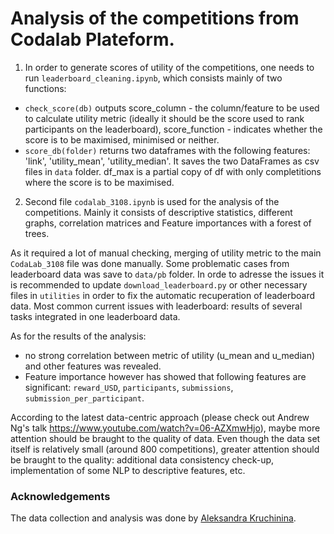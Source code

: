 # Analysis of the competitions from Codalab Plateform.

1. In order to generate scores of utility of the competitions, one needs to run `leaderboard_cleaning.ipynb`, which consists mainly of two functions:

* `check_score(db)` outputs score_column - the column/feature to be used to calculate utility metric (ideally it should be the score used to rank participants on the leaderboard), score_function - indicates whether the score is to be maximised, minimised or neither.
* `score_db(folder)` returns two dataframes with the following features: 'link', 'utility_mean', 'utility_median'. It saves the two DataFrames as csv files in `data` folder. df_max is a partial copy of df with only completitions where the score is to be maximised.

2. Second file `codalab_3108.ipynb` is used for the analysis of the competitions. Mainly it consists of descriptive statistics, different graphs, correlation matrices and Feature importances with a forest of trees.

As it required a lot of manual checking, merging of utility metric to the main `CodaLab_3108` file was done manually. Some problematic cases from leaderboard data was save to `data/pb` folder. In orde to adresse the issues it is recommended to update `download_leaderboard.py` or other necessary files in `utilities` in order to fix the automatic recuperation of leaderboard data. Most common current issues with leaderboard: results of several tasks integrated in one leaderboard data.

As for the results of the analysis:

* no strong correlation between metric of utility (u_mean and u_median) and other features was revealed. 
* Feature importance however has showed that following features are significant: `reward_USD`, `participants`, `submissions`, `submission_per_participant`.

According to the latest data-centric approach (please check out Andrew Ng's talk https://www.youtube.com/watch?v=06-AZXmwHjo), maybe more attention should be braught to the quality of data. Even though the data set itself is relatively small (around 800 competitions), greater attention should be braught to the quality: additional data consistency check-up, implementation of some NLP to descriptive features, etc.

### Acknowledgements

The data collection and analysis was done by [Aleksandra Kruchinina](https://www.linkedin.com/in/aleksandra-kruchinina-36132246).